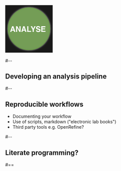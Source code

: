 <img src="img/data_lifecycle_analyse.png" width="30%" />

#--

## Developing an analysis pipeline

#--

## Reproducible workflows

* Documenting your workflow
* Use of scripts, markdown ("electronic lab books")
* Third party tools e.g. OpenRefine?


#--

## Literate programming?

#==

